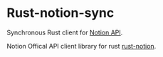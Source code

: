 # Rust-notion-sync

Synchronous Rust client for [Notion API](https://developers.notion.com/reference).

Notion Offical API client library for rust [rust-notion](https://github.com/jakeswenson/notion).
